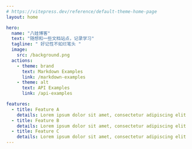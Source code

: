 ```yaml
---
# https://vitepress.dev/reference/default-theme-home-page
layout: home

hero:
  name: "八娃博客"
  text: "随想和一些文档站点，记录学习"
  tagline: " 好记性不如烂笔头 "
  image:
    src: /background.png
  actions:
    - theme: brand
      text: Markdown Examples
      link: /markdown-examples
    - theme: alt
      text: API Examples
      link: /api-examples

features:
  - title: Feature A
    details: Lorem ipsum dolor sit amet, consectetur adipiscing elit
  - title: Feature B
    details: Lorem ipsum dolor sit amet, consectetur adipiscing elit
  - title: Feature C
    details: Lorem ipsum dolor sit amet, consectetur adipiscing elit
---
```



